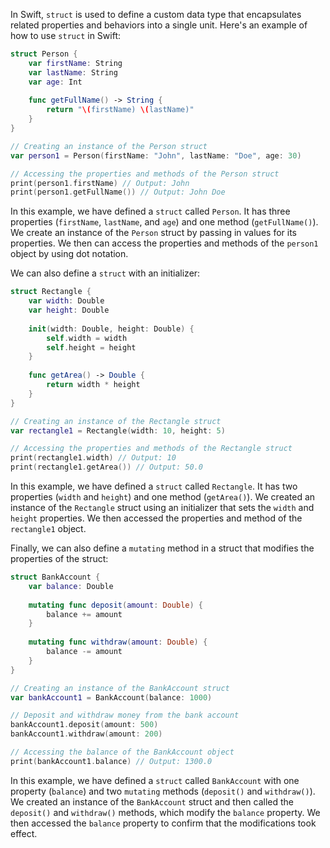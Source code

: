 In Swift, `struct` is used to define a custom data type that encapsulates related properties and behaviors into a single unit. Here's an example of how to use `struct` in Swift:

```swift
struct Person {
    var firstName: String
    var lastName: String
    var age: Int
    
    func getFullName() -> String {
        return "\(firstName) \(lastName)"
    }
}

// Creating an instance of the Person struct
var person1 = Person(firstName: "John", lastName: "Doe", age: 30)

// Accessing the properties and methods of the Person struct
print(person1.firstName) // Output: John
print(person1.getFullName()) // Output: John Doe
```

In this example, we have defined a `struct` called `Person`. It has three properties (`firstName`, `lastName`, and `age`) and one method (`getFullName()`). We create an instance of the `Person` struct by passing in values for its properties. We then can access the properties and methods of the `person1` object by using dot notation. 

We can also define a `struct` with an initializer:

```swift
struct Rectangle {
    var width: Double
    var height: Double
    
    init(width: Double, height: Double) {
        self.width = width
        self.height = height
    }
    
    func getArea() -> Double {
        return width * height
    }
}

// Creating an instance of the Rectangle struct
var rectangle1 = Rectangle(width: 10, height: 5)

// Accessing the properties and methods of the Rectangle struct
print(rectangle1.width) // Output: 10
print(rectangle1.getArea()) // Output: 50.0
```

In this example, we have defined a `struct` called `Rectangle`. It has two properties (`width` and `height`) and one method (`getArea()`). We created an instance of the `Rectangle` struct using an initializer that sets the `width` and `height` properties. We then accessed the properties and method of the `rectangle1` object. 

Finally, we can also define a `mutating` method in a struct that modifies the properties of the struct:

```swift
struct BankAccount {
    var balance: Double
    
    mutating func deposit(amount: Double) {
        balance += amount
    }
    
    mutating func withdraw(amount: Double) {
        balance -= amount
    }
}

// Creating an instance of the BankAccount struct
var bankAccount1 = BankAccount(balance: 1000)

// Deposit and withdraw money from the bank account
bankAccount1.deposit(amount: 500)
bankAccount1.withdraw(amount: 200)

// Accessing the balance of the BankAccount object
print(bankAccount1.balance) // Output: 1300.0
```

In this example, we have defined a `struct` called `BankAccount` with one property (`balance`) and two `mutating` methods (`deposit()` and `withdraw()`). We created an instance of the `BankAccount` struct and then called the `deposit()` and `withdraw()` methods, which modify the `balance` property. We then accessed the `balance` property to confirm that the modifications took effect.